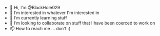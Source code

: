 - 👋 Hi, I’m @BlackHole029
- 👀 I’m interested in whatever I'm interested in
- 🌱 I’m currently learning stuff
- 💞️ I’m looking to collaborate on stuff that I have been coerced to work on
- 📫 How to reach me ... don't :) 

<!---
BlackHole029/BlackHole029 is a ✨ special ✨ repository because its `README.md` (this file) appears on your GitHub profile.
You can click the Preview link to take a look at your changes.
--->

